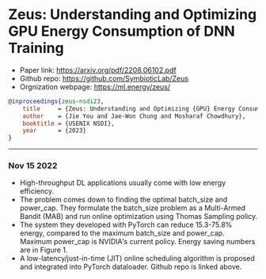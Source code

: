 # Zeus: Understanding and Optimizing GPU Energy Consumption of DNN Training

- Paper link: https://arxiv.org/pdf/2208.06102.pdf
- Github repo: https://github.com/SymbioticLab/Zeus
- Orgnization webpage: https://ml.energy/zeus/

```bibtex
@inproceedings{zeus-nsdi23,
    title     = {Zeus: Understanding and Optimizing {GPU} Energy Consumption of {DNN} Training},
    author    = {Jie You and Jae-Won Chung and Mosharaf Chowdhury},
    booktitle = {USENIX NSDI},
    year      = {2023}
}
```

---
### Nov 15 2022

- High-throughput DL applications usually come with low energy efficiency.
- The problem comes down to finding the optimal batch_size and power_cap.
 They formulate the batch_size problem as a Multi-Armed Bandit (MAB) and run
 online optimization using Thomas Sampling policy.
- The system they developed with PyTorch can reduce 15.3-75.8% energy, compared
 to the maximum batch_size and power_cap. Maximum power_cap is NVIDIA's
 current policy. Energy saving numbers are in Figure 1.
- A low-latency/just-in-time (JIT) online scheduling algorithm is proposed
and integrated into PyTorch dataloader. Github repo is linked above.
